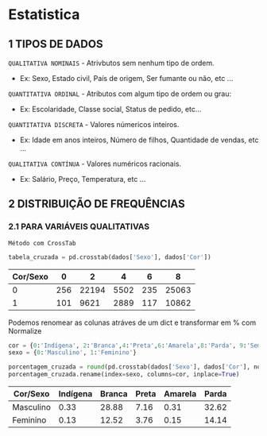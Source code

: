 # Estatistica

## 1 TIPOS DE DADOS

``QUALITATIVA NOMINAIS`` - Atrivbutos sem nenhum tipo de ordem.

- Ex: Sexo, Estado civil, País de origem, Ser fumante ou não, etc ...


``QUANTITATIVA ORDINAL`` - Atributos com algum tipo de ordem ou grau:

- Ex: Escolaridade, Classe social, Status de pedido, etc...


``QUANTITATIVA DISCRETA`` - Valores númericos inteiros.

- Ex: Idade em anos inteiros, Número de filhos, Quantidade de vendas, etc ...

  
``QUALITATIVA CONTÍNUA`` - Valores numéricos racionais.

- Ex: Salário, Preço, Temperatura, etc ...
  
## 2 DISTRIBUIÇÃO DE FREQUÊNCIAS

### 2.1 PARA VARIÁVEIS QUALITATIVAS

``Método com CrossTab``
```python
tabela_cruzada = pd.crosstab(dados['Sexo'], dados['Cor'])
```
| Cor/Sexo | 0    | 2     | 4    | 6   | 8     |
|----------|------|-------|------|-----|-------|
| 0        | 256  | 22194 | 5502 | 235 | 25063 |
| 1        | 101  | 9621  | 2889 | 117 | 10862 |

Podemos renomear as colunas atráves de um dict e transformar em % com Normalize
```python
cor = {0:'Indígena', 2:'Branca',4:'Preta',6:'Amarela',8:'Parda', 9:'Sem declaração'}
sexo = {0:'Masculino', 1:'Feminino'}

porcentagem_cruzada = round(pd.crosstab(dados['Sexo'], dados['Cor'], normalize=True) * 100, 2)
porcentagem_cruzada.rename(index=sexo, columns=cor, inplace=True)
```
| Cor/Sexo | Indígena | Branca | Preta | Amarela | Parda |
|----------|------|-------|------|-----|-------|
| Masculino | 0.33  | 28.88 | 7.16 | 0.31 | 32.62 |
| Feminino | 0.13  | 12.52  | 3.76 | 0.15 | 14.14 |
